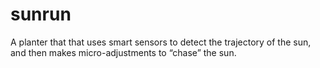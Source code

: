 # sunrun
A planter that that uses smart sensors to detect the trajectory of the sun, and then makes micro-adjustments to “chase” the sun.
